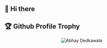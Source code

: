 ## 👋 Hi there

## 🏆 Github Profile Trophy
<p align="center">
  <img src="https://github-profile-trophy.vercel.app/?username=abhaydedkawala&theme=onedark&margin-w=15&margin-h=15&column=4&no-bg=true&no-frame=false" alt="Abhay Dedkawala" />
</p>

<!--
**AbhayDedkawala/AbhayDedkawala** is a ✨ _special_ ✨ repository because its `README.md` (this file) appears on your GitHub profile.

Here are some ideas to get you started:

- 🔭 I’m currently working on ...
- 🌱 I’m currently learning ...
- 👯 I’m looking to collaborate on ...
- 🤔 I’m looking for help with ...
- 💬 Ask me about ...
- 📫 How to reach me: ...
- 😄 Pronouns: ...
- ⚡ Fun fact: ...
-->

